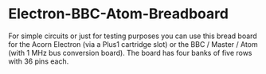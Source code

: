 # Electron-BBC-Atom-Breadboard
For simple circuits or just for testing purposes you can use this bread board for the Acorn Electron (via a Plus1 cartridge slot) or the BBC / Master / Atom (with 1 MHz bus conversion board). The board has four banks of five rows with 36 pins each.
